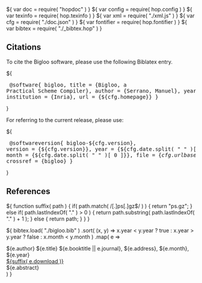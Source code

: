 ${ var doc = require( "hopdoc" ) }
${ var config = require( hop.config ) }
${ var texinfo = require( hop.texinfo ) }
${ var xml = require( "./xml.js" ) }
${ var cfg = require( "./doc.json" ) }
${ var fontifier = require( hop.fontifier ) }
${ var bibtex = require( "./_bibtex.hop" ) }


Citations
---------

To cite the Bigloo software, please use the following Biblatex entry.

${<pre class="bibtex">
@software{ bigloo,
   title = {Bigloo, a Practical Scheme Compiler},
   author = {Serrano, Manuel},
   year = {1992},
   institution = {Inria},
   url = {${cfg.homepage}}
}
</pre>}

For referring to the current release, please use:

${<pre class="bibtex">
@softwareversion{ bigloo-${cfg.version},
  version = {${cfg.version}},
  year = {${cfg.date.split( " " )[ 1 ]}},
  month = {${cfg.date.split( " " )[ 0 ]}},
  file = {${cfg.urlbase}/biglo-${cfg.version}},
  crossref = {bigloo}
}
</pre>}


References
----------

${ function suffix( path ) {
    if( path.match( /[.]ps[.]gz$/ ) ) {
       return "ps.gz";
    } else if( path.lastIndexOf( "." ) > 0 ) {
       return path.substring( path.lastIndexOf( "." ) + 1 );
    } else {
       return path;
    }
  }
}

${ bibtex.load( "./bigloo.bib" )
  .sort( (x, y) => x.year < y.year ? true : x.year > y.year ? false : x.month < y.month )
  .map( e => 
<div class="bibentry">
  <span class="author">${e.author}</span>
  <span class="title">${e.title}</span>
  <span class="booktitle">${e.booktitle || e.journal}</span>,
  <span class="address">${e.address}</span>,
  <span class="month">${e.month}</span>,
  <span class="year">${e.year}</span>
  <div class="download">
     <a href=${e.download}>${suffix( e.download )}</a>
  </div>
  <div class="abstract">
    ${e.abstract}
  </div>
</div> ) }
